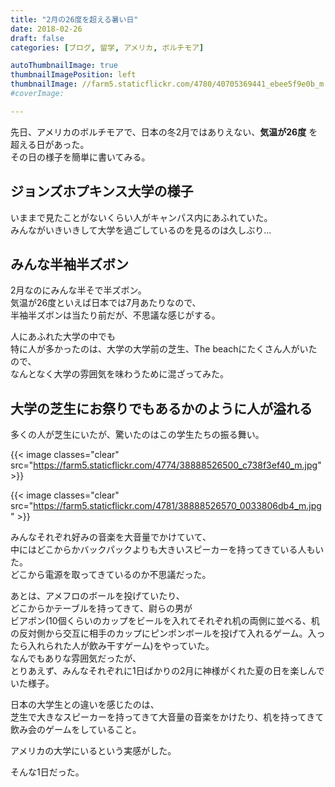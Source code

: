 ```yaml
---
title: "2月の26度を超える暑い日"
date: 2018-02-26
draft: false
categories: [ブログ, 留学, アメリカ, ボルチモア]

autoThumbnailImage: true
thumbnailImagePosition: left
thumbnailImage: //farm5.staticflickr.com/4780/40705369441_ebee5f9e0b_m.jpg
#coverImage:

---
```


先日、アメリカのボルチモアで、日本の冬2月ではありえない、**気温が26度** を超える日があった。  
その日の様子を簡単に書いてみる。  

## ジョンズホプキンス大学の様子

いままで見たことがないくらい人がキャンパス内にあふれていた。  
みんながいきいきして大学を過ごしているのを見るのは久しぶり...  


## みんな半袖半ズボン

2月なのにみんな半そで半ズボン。  
気温が26度といえば日本では7月あたりなので、  
半袖半ズボンは当たり前だが、不思議な感じがする。  

人にあふれた大学の中でも  
特に人が多かったのは、大学の大学前の芝生、The beachにたくさん人がいたので、  
なんとなく大学の雰囲気を味わうために混ざってみた。  

## 大学の芝生にお祭りでもあるかのように人が溢れる

多くの人が芝生にいたが、驚いたのはこの学生たちの振る舞い。  

{{< image classes="clear" src="https://farm5.staticflickr.com/4774/38888526500_c738f3ef40_m.jpg" >}}

{{< image classes="clear" src="https://farm5.staticflickr.com/4781/38888526570_0033806db4_m.jpg" >}}

みんなそれぞれ好みの音楽を大音量でかけていて、  
中にはどこからかバックパックよりも大きいスピーカーを持ってきている人もいた。  
どこから電源を取ってきているのか不思議だった。  

あとは、アメフロのボールを投げていたり、  
どこからかテーブルを持ってきて、尉らの男が  
ビアポン(10個くらいのカップをビールを入れてそれぞれ机の両側に並べる、机の反対側から交互に相手のカップにピンポンボールを投げて入れるゲーム。入ったら入れられた人が飲み干すゲーム)をやっていた。  
なんでもありな雰囲気だったが、  
とりあえず、みんなそれぞれに1日ばかりの2月に神様がくれた夏の日を楽しんでいた様子。  

日本の大学生との違いを感じたのは、  
芝生で大きなスピーカーを持ってきて大音量の音楽をかけたり、机を持ってきて飲み会のゲームをしていること。  

アメリカの大学にいるという実感がした。  

そんな1日だった。  

